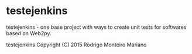 # testejenkins

testejenkins - one base project with ways to create unit tests for 
softwares based on Web2py.

testejenkins  Copyright (C) 2015 Rodrigo Monteiro Mariano
